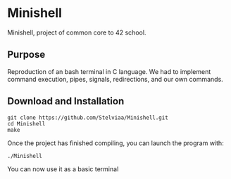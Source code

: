 # Minishell
Minishell, project of common core to 42 school.
## Purpose
Reproduction of an bash terminal in C language. We had to implement command execution, pipes, signals, redirections, and our own commands.
## Download and Installation
```
git clone https://github.com/Stelviaa/Minishell.git
cd Minishell
make
```
Once the project has finished compiling, you can launch the program with:
```
./Minishell
```
You can now use it as a basic terminal
